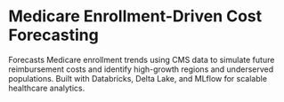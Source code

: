 # Medicare Enrollment-Driven Cost Forecasting
 Forecasts Medicare enrollment trends using CMS data to simulate future reimbursement costs and identify high-growth regions and underserved populations. Built with Databricks, Delta Lake, and MLflow for scalable healthcare analytics.
